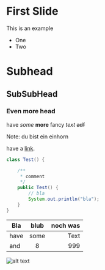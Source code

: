 # First Slide

This is an example

- One
- Two

# Subhead
## SubSubHead
### Even more head

have *some* **more** fancy _text_ ~~adf~~

Note: du bist ein einhorn



have a [link](http://hakim.se).



```java
class Test() {

    /**
     * comment
     */
    public Test() {
        // bla
        System.out.println("bla");
    }
}
```



| Bla  | blub  | noch was  |
| ---- | :---: | --------: |
| have | some  | Text      |
| and  | 8     | 999       |



![alt text](//content/images/cat.jpg)
